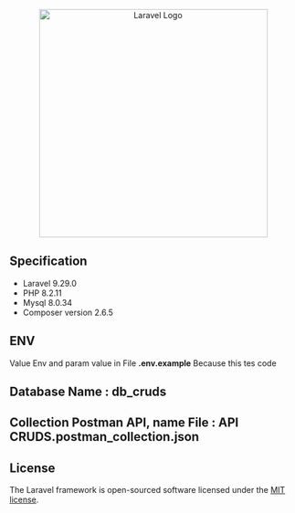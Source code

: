 <p align="center"><a href="https://laravel.com" target="_blank"><img src="https://raw.githubusercontent.com/laravel/art/master/logo-lockup/5%20SVG/2%20CMYK/1%20Full%20Color/laravel-logolockup-cmyk-red.svg" width="400" alt="Laravel Logo"></a></p>

## Specification

- Laravel 9.29.0
- PHP 8.2.11
- Mysql 8.0.34
- Composer version 2.6.5

## ENV

Value Env and param value in File **.env.example** Because this tes code

## Database Name : db_cruds

## Collection Postman API, name File : API CRUDS.postman_collection.json

## License

The Laravel framework is open-sourced software licensed under the [MIT license](https://opensource.org/licenses/MIT).
